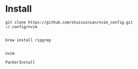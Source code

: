 # Install

```
git clone https://github.com/shuisuinian/nvim_config.git ~/.config/nvim


brew install ripgrep


```

```
nvim

PackerInstall

```

